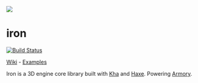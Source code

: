 ![](https://armory3d.org/img/iron.jpg)

iron
==============

[![Build Status](https://dev.azure.com/luboslenco/armory/_apis/build/status/armory3d.iron?branchName=master)](https://dev.azure.com/luboslenco/armory/_build/latest?definitionId=1&branchName=master)

[Wiki](https://github.com/armory3d/iron/wiki) - [Examples](https://github.com/armory3d/iron_examples)

Iron is a 3D engine core library built with [Kha](https://github.com/Kode/Kha) and [Haxe](https://github.com/HaxeFoundation/haxe). Powering [Armory](http://armory3d.org).
